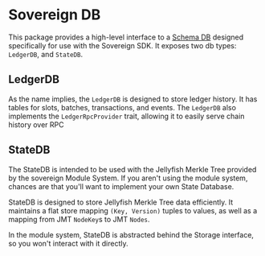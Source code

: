 # Sovereign DB

This package provides a high-level interface to a [Schema DB](../sov-schema-db/README.md) designed specifically for use with the Sovereign SDK.
It exposes two db types: `LedgerDB`, and `StateDB`.

## LedgerDB

As the name implies, the `LedgerDB` is designed to store ledger history. It has tables for slots, batches, transactions, and events.
The `LedgerDB` also implements the `LedgerRpcProvider` trait, allowing it to easily serve chain history over RPC

## StateDB

The StateDB is intended to be used with the Jellyfish Merkle Tree provided by the sovereign Module System. If you aren't using the
module system, chances are that you'll want to implement your own State Database.

StateDB is designed to store Jellyfish Merkle Tree data efficiently. It maintains a flat store mapping `(Key, Version)` tuples
to values, as well as a mapping from JMT `NodeKey`s to JMT `Nodes`.

In the module system, StateDB is abstracted behind the Storage interface, so you won't interact with it directly.
